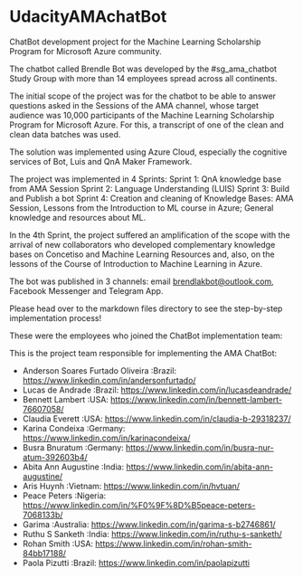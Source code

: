 # UdacityAMAchatBot
ChatBot development project for the Machine Learning Scholarship Program for Microsoft Azure community.

The chatbot called Brendle Bot was developed by the #sg_ama_chatbot Study Group with more than 14 employees spread across all continents. 

The initial scope of the project was for the chatbot to be able to answer questions asked in the Sessions of the AMA channel, whose target audience was 10,000 participants of the Machine Learning Scholarship Program for Microsoft Azure. For this, a transcript of one of the clean and clean data batches was used.

The solution was implemented using Azure Cloud, especially the cognitive services of Bot, Luis and QnA Maker Framework. 

The project was implemented in 4 Sprints: 
Sprint 1: QnA knowledge base from AMA 
Session Sprint 2: Language Understanding (LUIS) 
Sprint 3: Build and Publish a bot 
Sprint 4: Creation and cleaning of Knowledge Bases: AMA Session, Lessons from the Introduction to ML course in Azure; General knowledge and resources about ML.

In the 4th Sprint, the project suffered an amplification of the scope with the arrival of new collaborators who developed complementary knowledge bases on Concetiso and Machine Learning Resources and, also, on the lessons of the Course of Introduction to Machine Learning in Azure. 

The bot was published in 3 channels: email brendlakbot@outlook.com, Facebook Messenger and Telegram App.

Please head over to the markdown files directory to see the step-by-step implementation process! 




These were the employees who joined the ChatBot implementation team:

This is the project team responsible for implementing the AMA ChatBot:
- Anderson Soares Furtado Oliveira :Brazil: https://www.linkedin.com/in/andersonfurtado/
- Lucas de Andrade :Brazil: https://www.linkedin.com/in/lucasdeandrade/
- Bennett Lambert :USA: https://www.linkedin.com/in/bennett-lambert-76607058/
- Claudia Everett :USA: https://www.linkedin.com/in/claudia-b-29318237/
- Karina Condeixa :Germany: https://www.linkedin.com/in/karinacondeixa/
- Busra Bnuratum :Germany: https://www.linkedin.com/in/busra-nur-atum-392603b4/
- Abita Ann Augustine :India: https://www.linkedin.com/in/abita-ann-augustine/
- Aris Huynh :Vietnam: https://www.linkedin.com/in/hvtuan/
- Peace Peters :Nigeria: https://www.linkedin.com/in/%F0%9F%8D%B5peace-peters-7068133b/
- Garima :Australia: https://www.linkedin.com/in/garima-s-b2746861/
- Ruthu S Sanketh  :India: https://www.linkedin.com/in/ruthu-s-sanketh/
- Rohan Smith :USA: https://www.linkedin.com/in/rohan-smith-84bb17188/
- Paola Pizutti :Brazil: https://www.linkedin.com/in/paolapizutti
